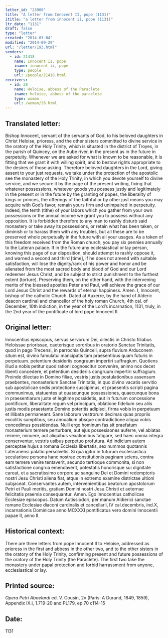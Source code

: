 ```yaml
---
letter_id: "23900"
title: "A letter from Innocent II, pope (1131)"
ititle: "a letter from innocent ii, pope (1131)"
ltr_date: "1131"
draft: false
type: "letter"
created: "2014-03-04"
modified: "2014-09-29"
url: "/letter/193.html"
senders:
  - id: 21418
    name: Innocent II, pope
    iname: innocent ii, pope
    type: people
    url: /people/21418.html
receivers:
  - id: 28
    name: Heloise, abbess of the Paraclete
    iname: heloise, abbess of the paraclete
    type: woman
    url: /woman/28.html
---
```

<h2> Translated letter:</h2>Bishop Innocent, servant of the servants of God, to his beloved daughters in Christ Heloise, prioress, and the other sisters committed to divine service in the oratory of
the Holy Trinity, which is situated in the district of Troyes, in the parish of Quincey, on the Aube river, in the present as in the future in perpetuity.  Whenever we are asked for what is known to be reasonable, it is fitting that we grant it with willing spirit, and to bestow rights appropriate to the desires of those asking.  Therefore beloved daughters in the Lord, giving assent to your just requests, we take under the protection of the apostolic see the monastery of the Holy Trinity, in which you devote yourself to divine service, and we secure it by the page of
the present writing, fixing that whatever possessions, whatever goods you possess justly and legitimately in the present or in the future by the granting of popes, the liberality of kings or princes, the offerings of the faithful or by other just means you may acquire with God’s favor, remain yours firm and unimpaired in perpetuity.  Indeed, the tenth (tithe) of your labors which you gather from your own possessions or the annual income we grant you to possess without any opposition.  It is forbidden therefore to any man to rashly disturb said monastery or take away its possessions, or retain what has
been taken, or diminish or to harass them with any troubles, but all these are to be preserved whole perpetually in the future with all your usages.  As a
token of this freedom received from the Roman church, you pay six pennies annually to the Lateran palace.  If in the future any ecclesiastical or lay person, knowing this
page of our disposition, should attempt to rashly oppose it, and warned a second and third [time], if he does not amend with suitable satisfaction, will lose the dignity/rank of his power and honor and be alienated from the most sacred body and blood of God and our Lord redeemer Jesus Christ, and be subject to strict punishment to
the furthest extent (torture).  Preserving them, on the other hand, with the intervening merits of the blessed apostles Peter and Paul, will achieve the grace of our
Lord Jesus Christ and the rewards of eternal happiness.  Amen.
I, Innocent, bishop of the catholic Church.
Dated at Auxerre, by the hand of Alderic deacon cardinal and chancellor of the holy roman Church, 4th cal. of December, 10th indiction, in the year of the Lord’s
incarnation, 1131, truly, in the 2nd year of the pontificate of lord pope Innocent II.
<h2 class="mt-4"> Original letter:</h2>Innocentius episcopus, servus servorum Dei, dilectis in Christo filiabus Heloissae priorissae, caeterisque sororibus in oratorio Sanctae Trinitatis, quod in pago Trecensi, in parrochia Quinceii, supra fluvium Arduconem situm est, divino famulatui mancipatis tam praesentibus quam futuris in perpetuum. petentium desideriis congruum impertiri suffragium.  Quotiens illud a nobis petitur quod rationi cognoscitur convenire, animo nos decet libenti concedere, et petentium desideriis congruum impertiri suffragium.  Proinde dilectae in Domino filiae, vestris justis postulationibus assensum praebentes, monasterium Sanctae Trinitatis, in quo divino vacatis servitio sub apostolicae sedis protectione suscipimus, et praesentis scripti pagina communimus, statuentes ut quascunque possessiones, quaecunque bona in praesentiarum juste et legitime possidetis, aut in futurum concessione pontificum, liberalitate regum vel principum, oblatione fidelium seu aliis justis modis praestante Domino poteritis adipisci, firma vobis in perpetuum et illibata permaneant.  Sane laborum vestrorum decimas quas propriis excolitis sumptibus, seu annualium absque contradictione aliqua vobis concedimus possidendas.  Nulli ergo hominum fas sit praefatum monasterium temere perturbare, aut ejus possesisones auferre, vel ablatas reinere, minuere, aut aliquibus vexationibus fatigare, sed haec omnia integra conserventur, vestris usibus perpetuo profutura.  Ad indicium autem perceptae hujus a romana Ecclesia libertatis, sex nummos quotannis Lateranensi palatio persolvetis.  Si qua igitur in futurum ecclesiastica secularisve persona hanc nostrae constitutionis paginam sciens, contra eam temere venire tentaverit, secundo tertioque commonita, si non satisfactione congrua emendaverit, potestatis honorisque sui dignitate careat, et a sacratissimo corpore ac sanguine Dei et Domini redemptoris nostri Jesu Christi aliena fiat, atque in extremo examine districtae ultioni subjaceat.  Conservantes autem, intervenientibus beatorum apostolorum Petri et Pauli meritis, gratiam Domini nostri Jesu Christi et aeternae felicitatis praemia consequantur.  Amen.
Ego Innocentius catholicae Ecclesiae episcopus.  Datum Autissiodori, per manum Aldierici sanctae romane Ecclesiae diaconi cardinalis et cancellarii, IV cal.decembris, ind.X, incarnationis Dominicae anno MCXXXI pontificatus vero domini Innocentii papae II, anno II.
<h2 class="mt-4"> Historical context:</h2>There are three letters from pope Innocent II to Heloise, addressed as prioress in the first and abbess in the other two, and to the other sisters in the oratory of the Holy Trinity, confirming present and future possessions of the oratory of the Holy Trinity (the Paraclete).  The first two take the monastery under papal protection and forbid harrassment from anyone, ecclesiastical or lay.
<h2 class="mt-4"> Printed source:</h2><p><em>Opera Petri Abaelardi</em> ed. V. Cousin, 2v (Paris: A Durand, 1849, 1859), Appendix IX.i, 1.719-20 and PL179, ep.70 c114-15</p><h2 class="mt-4"> Date:</h2>1131
